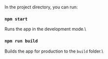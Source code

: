 In the project directory, you can run:

### `npm start`

Runs the app in the development mode.\

### `npm run build`

Builds the app for production to the `build` folder.\

